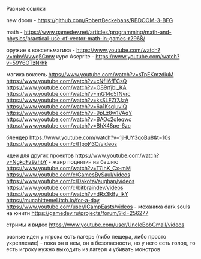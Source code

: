 ﻿Разные ссылки

new doom - https://github.com/RobertBeckebans/RBDOOM-3-BFG


math - https://www.gamedev.net/articles/programming/math-and-physics/practical-use-of-vector-math-in-games-r2968/


оружие в воксельмагика - https://www.youtube.com/watch?v=mbvWvwg5Gmw
курс Aseprite  - https://www.youtube.com/watch?v=59Y6OTzNrhk

магика воксель
https://www.youtube.com/watch?v=sTpEKmzdiuM
https://www.youtube.com/watch?v=cNfil6fFCsQ
https://www.youtube.com/watch?v=O89rfjbi_KA
https://www.youtube.com/watch?v=mG14o5fNvrc
https://www.youtube.com/watch?v=ksSLFZt7JzA
https://www.youtube.com/watch?v=6a1KsqluvIQ
https://www.youtube.com/watch?v=9pLz8w1VAqY
https://www.youtube.com/watch?v=BAOc2qleqwc
https://www.youtube.com/watch?v=BhX48pe-6zc


блендер
https://www.youtube.com/watch?v=1jHUY3qoBu8&t=10s
https://www.youtube.com/c/ПроИЗО/videos


идеи для других проектов
https://www.youtube.com/watch?v=NgkdFz9zhbY   - жанр поднятия на башню
https://www.youtube.com/watch?v=T7IhK_Cx-mM
https://www.youtube.com/c/GamesBySaul/videos
https://www.youtube.com/c/DakotaVaughan/videos
https://www.youtube.com/c/bitbraindev/videos
https://www.youtube.com/watch?v=dRx3kBy_lkY
https://mucahittemel.itch.io/for-a-day
https://www.youtube.com/user/ICampEasts/videos - механика dark souls на юнити
https://gamedev.ru/projects/forum/?id=256277


стримы и видео
https://www.youtube.com/user/UncleBobGmail/videos


разные идеи
	у игрока есть лагерь (либо пещера, либо просто укрепление) - пока он в нем, он в безопасности, но у него есть голод, то есть игроку нужно выходить из лагеря и убивать монстров
